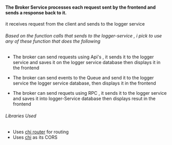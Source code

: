 #### The Broker Service processes each request sent by the frontend and sends a response back to it.
it receives request from the client and sends to the logger service

###### Based on the function calls that sends to the logger-service , i pick to use any of these function that does the following  
- The broker can send requests using Api's , it sends it to the logger service and  saves it on the logger service database then displays it in the frontend 

- The broker can send events to the Queue and  send it to the logger service  the logger service database, then displays it in the frontend 

- The broker can send requets using RPC , it sends it to the logger service and saves it into logger-Service database then displays resut in the frontend 

###### Libraries Used 
- Uses  [chi router](https://github.com/go-chi/chi/v5) for routing
- Uses [chi](github.com/go-chi/cors) as its CORS